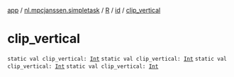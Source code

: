 [app](../../../index.md) / [nl.mpcjanssen.simpletask](../../index.md) / [R](../index.md) / [id](index.md) / [clip_vertical](.)

# clip_vertical

`static val clip_vertical: `[`Int`](https://kotlinlang.org/api/latest/jvm/stdlib/kotlin/-int/index.html)
`static val clip_vertical: `[`Int`](https://kotlinlang.org/api/latest/jvm/stdlib/kotlin/-int/index.html)
`static val clip_vertical: `[`Int`](https://kotlinlang.org/api/latest/jvm/stdlib/kotlin/-int/index.html)
`static val clip_vertical: `[`Int`](https://kotlinlang.org/api/latest/jvm/stdlib/kotlin/-int/index.html)